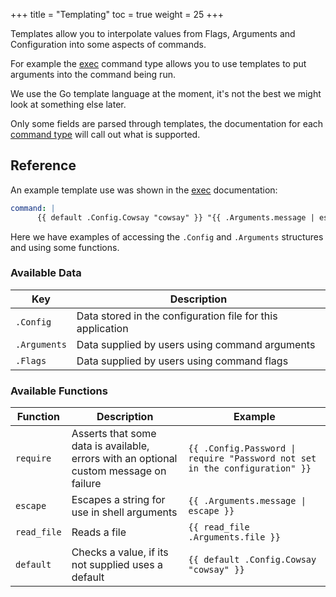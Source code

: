 +++
title = "Templating"
toc = true
weight = 25
+++

Templates allow you to interpolate values from Flags, Arguments and Configuration into some aspects of commands.

For example the [exec](../exec) command type allows you to use templates to put arguments into the command being run.

We use the Go template language at the moment, it's not the best we might look at something else later.

Only some fields are parsed through templates, the documentation for each [command type](../common-settings) will call out what is supported.

## Reference

An example template use was shown in the [exec](../exec) documentation:

```yaml
command: |
      {{ default .Config.Cowsay "cowsay" }} "{{ .Arguments.message | escape }}"
```

Here we have examples of accessing the `.Config` and `.Arguments` structures and using some functions.

### Available Data

| Key          | Description                                                |
|--------------|------------------------------------------------------------|
| `.Config`    | Data stored in the configuration file for this application |
| `.Arguments` | Data supplied by users using command arguments             |
| `.Flags`     | Data supplied by users using command flags                 |

### Available Functions

| Function    | Description                                                                            | Example                                 |
|-------------|----------------------------------------------------------------------------------------|-----------------------------------------|
| `require`   | Asserts that some data is available, errors with an optional custom message on failure | `{{ .Config.Password \| require "Password not set in the configuration" }}`|
| `escape`    | Escapes a string for use in shell arguments                                            | `{{ .Arguments.message \| escape }}`|
| `read_file` | Reads a file                                                                           | `{{ read_file .Arguments.file }}`       |
| `default`   | Checks a value, if its not supplied uses a default                                     | `{{ default .Config.Cowsay "cowsay" }}` |
